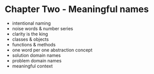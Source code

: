 <!-- bg=white fg=black -->
# Chapter Two - Meaningful names

- intentional naming
- noise words & number series
- clarity is the king
- classes & objects
- functions & methods
- one word per one abstraction concept
- solution domain names
- problem domain names
- meaningful context
